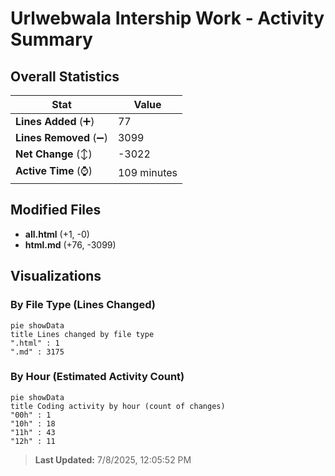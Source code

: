 # Urlwebwala Intership Work - Activity Summary 

## Overall Statistics

| Stat                   | Value                                                             |
| ---------------------- | ----------------------------------------------------------------- |
| **Lines Added** (➕)   | 77                                          |
| **Lines Removed** (➖) | 3099                                        |
| **Net Change** (↕)    | -3022                |
| **Active Time** (⌚)   | 109 minutes |


## Modified Files
- **all.html** (+1, -0)
- **html.md** (+76, -3099)

## Visualizations

### By File Type (Lines Changed)

```mermaid
pie showData
title Lines changed by file type
".html" : 1
".md" : 3175
```

### By Hour (Estimated Activity Count)

```mermaid
pie showData
title Coding activity by hour (count of changes)
"00h" : 1
"10h" : 18
"11h" : 43
"12h" : 11
```


> **Last Updated:** 7/8/2025, 12:05:52 PM